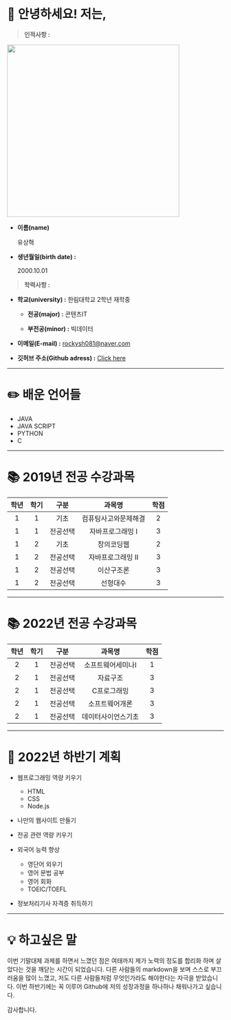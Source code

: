 <!-- 1st Header -->
# 🧑 안녕하세요! 저는,

<!-- 1st Text -->
>**인적사항 :** 

<!-- Profile Image -->
<img src = "https://blogfiles.pstatic.net/MjAyMjA2MDlfMTUx/MDAxNjU0NzQxNDM0OTY2.7uJoTmJX7qZ9R9eiQ1rJsVYTHHinwMHzJYClNzFHJYUg.YVTBP8mwLHzgibCcWahn7kD309V7KRm91xndGTCzbBYg.JPEG.rockysh081/KakaoTalk_20220609_112017225.jpg?type=w1" width = "400">




* **이름(name)** 

    유상혁
* **생년월일(birth date) :**
  
  2000.10.01 

>**학력사항 :**
* **학교(university) :** 한림대학교 2학년 재학중 

  * **전공(major) :** 콘텐츠IT

  * **부전공(minor) :** 빅데이터

* **이메일(E-mail) :** rockysh081@naver.com

* **깃허브 주소(Github adress) :**
[Click here](https://github.com/passioncodin)

<!-- Line -->
---

<!-- 2nd Header -->
# ✏️ 배운 언어들

<!-- 2nd Text -->
* JAVA
* JAVA SCRIPT
* PYTHON
* C

<!-- Line -->
---

<!-- 3rd Header -->
# 📚 2019년 전공 수강과목

<!-- 3rd Table -->
|학년|학기|구분|과목명|학점|
|:---:|:---:|:---:|:---:|:---:|
|1|1|기초|컴퓨팅사고와문제해결|2|
|1|1|전공선택|자바프로그래밍 I|3|
|1|2|기초|창의코딩웹|2|
|1|2|전공선택|자바프로그래밍 II|3|
|1|2|전공선택|이산구조론|3|
|1|2|전공선택|선형대수|3|

<!-- Line -->
---

<!-- 4th Header -->
# 📚 2022년 전공  수강과목

<!-- 4th Table -->
|학년|학기|구분|과목명|학점|
|:---:|:---:|:---:|:---:|:---:|
|2|1|전공선택|소프트웨어세미나I|1|
|2|1|전공선택|자료구조|3|
|2|1|전공선택|C프로그래밍|3|
|2|1|전공선택|소프트웨어개론|3|
|2|1|전공선택|데이터사이언스기초|3|

<!-- Line -->
---

<!-- 5th Header -->
# 📆 2022년 하반기 계획
* 웹프로그래밍 역량 키우기
  * HTML
  * CSS
  * Node.js

* 나만의 웹사이트 만들기
  
* 전공 관련 역량 키우기

* 외국어 능력 향상
  * 영단어 외우기
  * 영어 문법 공부
  * 영어 회화
  * TOEIC/TOEFL
* 정보처리기사 자격증 취득하기

<!-- Line -->
---

<!-- 5th Header -->
# 💡 하고싶은 말
이번 기말대체 과제를 하면서 느꼈던 점은 여태까지 제가 노력의 정도를 합리화 하며 살았다는 것을 깨닫는 시간이 되었습니다. 다른 사람들의 markdown을 보며 스스로 부끄러움을 많이 느꼈고, 저도 다른 사람들처럼 무엇인가라도 해야한다는 자극을 받았습니다. 이번 하반기에는 꼭 이루어 Github에 저의 성장과정을 하나하나 채워나가고 싶습니다.

감사합니다.
